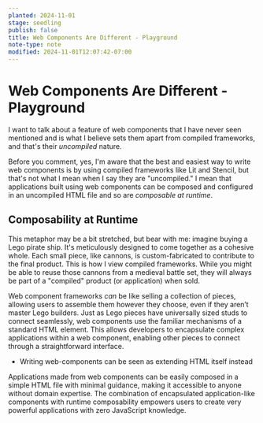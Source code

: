 ```yaml
---
planted: 2024-11-01
stage: seedling
publish: false
title: Web Components Are Different - Playground
note-type: note
modified: 2024-11-01T12:07:42-07:00
---
```

# Web Components Are Different - Playground

I want to talk about a feature of web components that I have never seen mentioned and is what I believe sets them apart from compiled frameworks, and that's their *uncompiled* nature.

Before you comment, yes, I'm aware that the best and easiest way to write web components is by using compiled frameworks like Lit and Stencil, but that's not what I mean when I say they are "uncompiled." I mean that applications built using web components can be composed and configured in an uncompiled HTML file and so are *composable at runtime*.

## Composability at Runtime

This metaphor may be a bit stretched, but bear with me: imagine buying a Lego pirate ship. It's meticulously designed to come together as a cohesive whole. Each small piece, like cannons, is custom-fabricated to contribute to the final product. This is how I view compiled frameworks. While you might be able to reuse those cannons from a medieval battle set, they will always be part of a "compiled" product (or application) when sold.

Web component frameworks *can* be like selling a collection of pieces, allowing users to assemble them however they choose, even if they aren’t master Lego builders. Just as Lego pieces have universally sized studs to connect seamlessly, web components use the familiar mechanisms of a standard HTML element. This allows developers to encapsulate complex applications within a web component, enabling other pieces to connect through a straightforward interface.

- Writing web-components can be seen as extending HTML itself instead

Applications made from web components can be easily composed in a simple HTML file with minimal guidance, making it accessible to anyone without domain expertise. The combination of encapsulated application-like components with runtime composability empowers users to create very powerful applications with zero JavaScript knowledge.